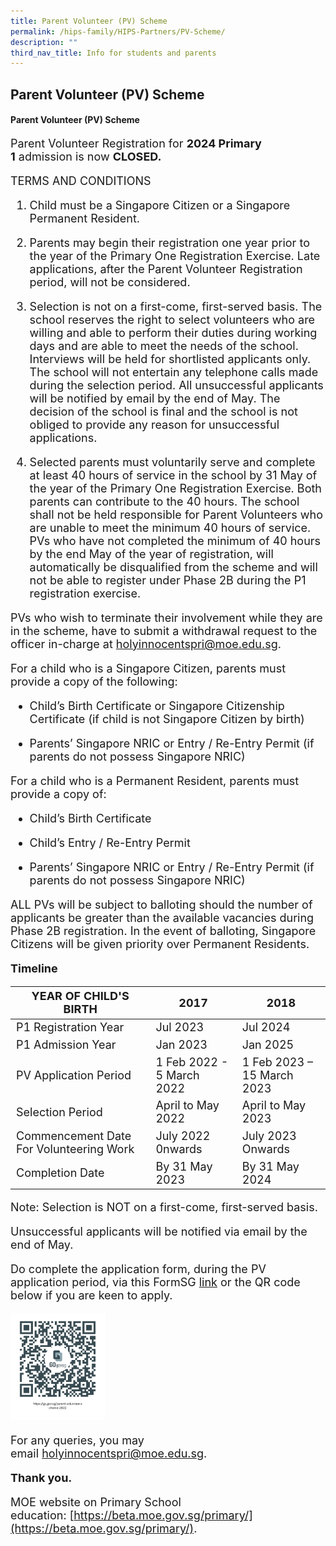 ```yaml
---
title: Parent Volunteer (PV) Scheme
permalink: /hips-family/HIPS-Partners/PV-Scheme/
description: ""
third_nav_title: Info for students and parents
---
```

## Parent Volunteer (PV) Scheme 

#### Parent Volunteer (PV) Scheme

<font size="+1">Parent Volunteer Registration for **2024 Primary 1** admission is now **CLOSED.**

TERMS AND CONDITIONS

1. Child must be a Singapore Citizen or a Singapore Permanent Resident.

2. Parents may begin their registration one year prior to the year of the Primary One Registration Exercise. Late applications, after the Parent Volunteer Registration period, will not be considered.

3. Selection is not on a first-come, first-served basis. The school reserves the right to select volunteers who are willing and able to perform their duties during working days and are able to meet the needs of the school. Interviews will be held for shortlisted applicants only. The school will not entertain any telephone calls made during the selection period. All unsuccessful applicants will be notified by email by the end of May. The decision of the school is final and the school is not obliged to provide any reason for unsuccessful applications.

4. Selected parents must voluntarily serve and complete at least 40 hours of service in the school by 31 May of the year of the Primary One Registration Exercise. Both parents can contribute to the 40 hours. The school shall not be held responsible for Parent Volunteers who are unable to meet the minimum 40 hours of service. PVs who have not completed the minimum of 40 hours by the end May of the year of registration, will automatically be disqualified from the scheme and will not be able to register under Phase 2B during the P1 registration exercise.

PVs who wish to terminate their involvement while they are in the scheme, have to submit a withdrawal request to the officer in-charge at [holyinnocentspri@moe.edu.sg](mailto:holyinnocentspri@moe.edu.sg).

For a child who is a Singapore Citizen, parents must provide a copy of the following:

*  Child’s Birth Certificate or Singapore Citizenship Certificate (if child is not Singapore Citizen by birth)

* Parents’ Singapore NRIC or Entry / Re-Entry Permit (if parents do not possess Singapore NRIC)

For a child who is a Permanent Resident, parents must provide a copy of:

* Child’s Birth Certificate

* Child’s Entry / Re-Entry Permit

* Parents’ Singapore NRIC or Entry / Re-Entry Permit (if parents do not possess Singapore NRIC)

ALL PVs will be subject to balloting should the number of applicants be greater than the available vacancies during Phase 2B registration. In the event of balloting, Singapore Citizens will be given priority over Permanent Residents.

 **Timeline**

| YEAR OF CHILD'S BIRTH                   | 2017                      | 2018                      |
|-----------------------------------------|----------------------------|----------------------------|
| P1 Registration Year                    | Jul 2023                   | Jul 2024                  |
| P1 Admission Year                       | Jan 2023                   | Jan 2025                   |
| PV Application Period                   | 1 Feb 2022 - 5 March 2022| 1 Feb 2023 – 15 March 2023 |
| Selection Period                        | April to May 2022         | April to May 2023         |
| Commencement Date For Volunteering Work | July 2022 0nwards        | July 2023 Onwards
| Completion Date                         | By 31 May 2023            | By 31 May 2024            |

Note: Selection is NOT on a first-come, first-served basis.

Unsuccessful applicants will be notified via email by the end of May.

Do complete the application form, during the PV application period, via this FormSG [link](https://go.gov.sg/parent-volunteer-scheme-2022) or the QR code below if you are keen to apply.

<img style="width: 30%;" src="/images/pvQR.png" align = "centre" />

For any queries, you may email [holyinnocentspri@moe.edu.sg](mailto:holyinnocentspri@moe.edu.sg).  

****Thank you.****

MOE website on Primary School education: [https://beta.moe.gov.sg/primary/](https://beta.moe.gov.sg/primary/).